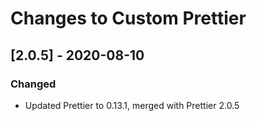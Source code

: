 # Changes to Custom Prettier

## \[2.0.5] - 2020-08-10

### Changed

- Updated Prettier to 0.13.1, merged with Prettier 2.0.5

